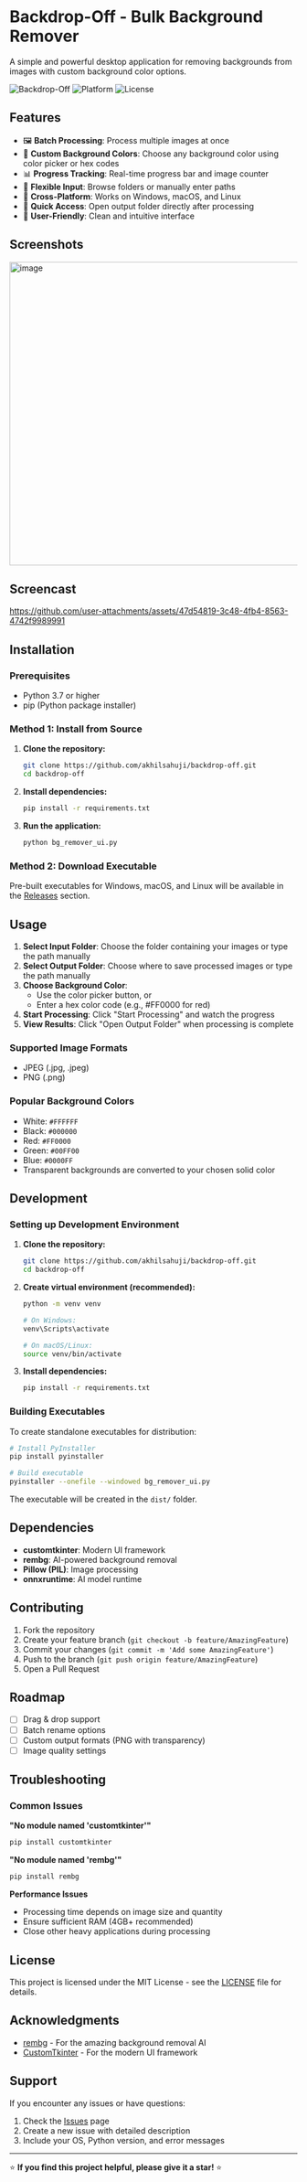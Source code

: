# Backdrop-Off - Bulk Background Remover

A simple and powerful desktop application for removing backgrounds from images with custom background color options.

![Backdrop-Off](https://img.shields.io/badge/Python-3.7+-blue.svg)
![Platform](https://img.shields.io/badge/Platform-Windows%20%7C%20macOS%20%7C%20Linux-lightgrey.svg)
![License](https://img.shields.io/badge/License-MIT-green.svg)

## Features

- 🖼️ **Batch Processing**: Process multiple images at once
- 🎨 **Custom Background Colors**: Choose any background color using color picker or hex codes
- 📊 **Progress Tracking**: Real-time progress bar and image counter
- 📁 **Flexible Input**: Browse folders or manually enter paths
- 🚀 **Cross-Platform**: Works on Windows, macOS, and Linux
- 📂 **Quick Access**: Open output folder directly after processing
- 🎯 **User-Friendly**: Clean and intuitive interface

## Screenshots

<img width="702" height="531" alt="image" src="https://github.com/user-attachments/assets/aba179f2-6e31-406f-8bc7-cf330fae9712" />

## Screencast

https://github.com/user-attachments/assets/47d54819-3c48-4fb4-8563-4742f9989991




## Installation

### Prerequisites
- Python 3.7 or higher
- pip (Python package installer)

### Method 1: Install from Source

1. **Clone the repository:**
   ```bash
   git clone https://github.com/akhilsahuji/backdrop-off.git
   cd backdrop-off
   ```

2. **Install dependencies:**
   ```bash
   pip install -r requirements.txt
   ```

3. **Run the application:**
   ```bash
   python bg_remover_ui.py
   ```

### Method 2: Download Executable

Pre-built executables for Windows, macOS, and Linux will be available in the [Releases](https://github.com/akhilsahuji/backdrop-off/releases) section.

## Usage

1. **Select Input Folder**: Choose the folder containing your images or type the path manually
2. **Select Output Folder**: Choose where to save processed images or type the path manually
3. **Choose Background Color**: 
   - Use the color picker button, or
   - Enter a hex color code (e.g., #FF0000 for red)
4. **Start Processing**: Click "Start Processing" and watch the progress
5. **View Results**: Click "Open Output Folder" when processing is complete

### Supported Image Formats
- JPEG (.jpg, .jpeg)
- PNG (.png)

### Popular Background Colors
- White: `#FFFFFF`
- Black: `#000000`
- Red: `#FF0000`
- Green: `#00FF00`
- Blue: `#0000FF`
- Transparent backgrounds are converted to your chosen solid color

## Development

### Setting up Development Environment

1. **Clone the repository:**
   ```bash
   git clone https://github.com/akhilsahuji/backdrop-off.git
   cd backdrop-off
   ```

2. **Create virtual environment (recommended):**
   ```bash
   python -m venv venv
   
   # On Windows:
   venv\Scripts\activate
   
   # On macOS/Linux:
   source venv/bin/activate
   ```

3. **Install dependencies:**
   ```bash
   pip install -r requirements.txt
   ```

### Building Executables

To create standalone executables for distribution:

```bash
# Install PyInstaller
pip install pyinstaller

# Build executable
pyinstaller --onefile --windowed bg_remover_ui.py
```

The executable will be created in the `dist/` folder.

## Dependencies

- **customtkinter**: Modern UI framework
- **rembg**: AI-powered background removal
- **Pillow (PIL)**: Image processing
- **onnxruntime**: AI model runtime

## Contributing

1. Fork the repository
2. Create your feature branch (`git checkout -b feature/AmazingFeature`)
3. Commit your changes (`git commit -m 'Add some AmazingFeature'`)
4. Push to the branch (`git push origin feature/AmazingFeature`)
5. Open a Pull Request

## Roadmap

- [ ] Drag & drop support
- [ ] Batch rename options
- [ ] Custom output formats (PNG with transparency)
- [ ] Image quality settings

## Troubleshooting

### Common Issues

**"No module named 'customtkinter'"**
```bash
pip install customtkinter
```

**"No module named 'rembg'"**
```bash
pip install rembg
```

**Performance Issues**
- Processing time depends on image size and quantity
- Ensure sufficient RAM (4GB+ recommended)
- Close other heavy applications during processing

## License

This project is licensed under the MIT License - see the [LICENSE](LICENSE) file for details.

## Acknowledgments

- [rembg](https://github.com/danielgatis/rembg) - For the amazing background removal AI
- [CustomTkinter](https://github.com/TomSchimansky/CustomTkinter) - For the modern UI framework

## Support

If you encounter any issues or have questions:
1. Check the [Issues](https://github.com/akhilsahuji/backdrop-off/issues) page
2. Create a new issue with detailed description
3. Include your OS, Python version, and error messages

---

⭐ **If you find this project helpful, please give it a star!** ⭐
